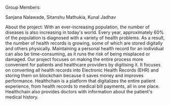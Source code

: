 Group Members:

Sanjana Nalawade, Sitanshu Mathukia, Kunal Jadhav

About the project: With an ever-increasing population, the number of diseases is also increasing in today's world. Every year, approximately 60% of the population is diagnosed with a variety of health problems. 
As a result, the number of health records is growing, some of which are stored digitally and others physically. 
Maintaining a personal health record for an individual can also be time-consuming, as it runs the risk of being misplaced or damaged.
 Our project  focuses on making the entire process more convenient for patients and healthcare providers by digitising it. 
It focuses on converting all health records into Electronic Health Records (EHR) and storing them on blockchain because it saves money and improves performance. 
Healthchain is a platform that digitalizes the entire patient experience, from health records to medical bill payments, all in one place. 
Healthchain also provides doctors with information about the patient's medical history. 
